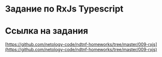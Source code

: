 # Задание по RxJs Typescript






# Ссылка на задания
[https://github.com/netology-code/ndtnf-homeworks/tree/master/009-rxjs](https://github.com/netology-code/ndtnf-homeworks/tree/master/009-rxjs)

